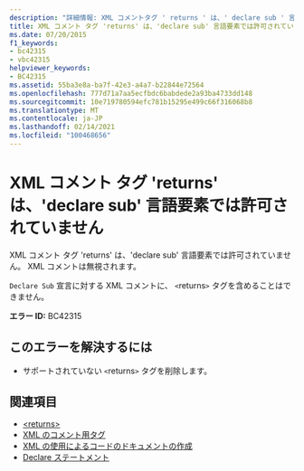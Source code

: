 ```yaml
---
description: "詳細情報: XML コメントタグ ' returns ' は、' declare sub ' 言語要素では許可されていません"
title: XML コメント タグ 'returns' は、'declare sub' 言語要素では許可されていません
ms.date: 07/20/2015
f1_keywords:
- bc42315
- vbc42315
helpviewer_keywords:
- BC42315
ms.assetid: 55ba3e8a-ba7f-42e3-a4a7-b22844e72564
ms.openlocfilehash: 777d71a7aa5ecfbdc6babdede2a93ba4733dd148
ms.sourcegitcommit: 10e719780594efc781b15295e499c66f316068b8
ms.translationtype: MT
ms.contentlocale: ja-JP
ms.lasthandoff: 02/14/2021
ms.locfileid: "100468656"
---
```

# <a name="xml-comment-tag-returns-is-not-permitted-on-a-declare-sub-language-element"></a>XML コメント タグ 'returns' は、'declare sub' 言語要素では許可されていません

XML コメント タグ 'returns' は、'declare sub' 言語要素では許可されていません。 XML コメントは無視されます。  
  
 `Declare Sub` 宣言に対する XML コメントに、 `<`returns`>` タグを含めることはできません。  
  
 **エラー ID:** BC42315  
  
## <a name="to-correct-this-error"></a>このエラーを解決するには  
  
- サポートされていない `<`returns`>` タグを削除します。  
  
## <a name="see-also"></a>関連項目

- [\<returns>](../language-reference/xmldoc/returns.md)
- [XML のコメント用タグ](../language-reference/xmldoc/index.md)
- [XML の使用によるコードのドキュメントの作成](../programming-guide/program-structure/documenting-your-code-with-xml.md)
- [Declare ステートメント](../language-reference/statements/declare-statement.md)
